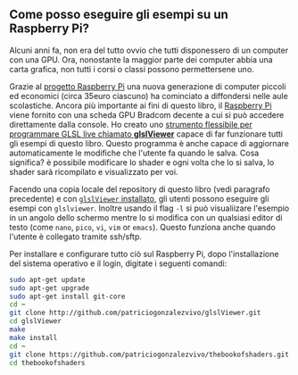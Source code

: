 ## Come posso eseguire gli esempi su un Raspberry Pi?

Alcuni anni fa, non era del tutto ovvio che tutti disponessero di un computer con una GPU. Ora, nonostante la maggior parte dei computer abbia una carta grafica, non tutti i corsi o classi possono permettersene uno.

Grazie al [progetto Raspberry Pi](http://www.raspberrypi.org/) una nuova generazione di computer piccoli ed economici (circa 35euro ciascuno) ha cominciato a diffondersi nelle aule scolastiche. Ancora più importante ai fini di questo libro, il [Raspberry Pi](http://www.raspberrypi.org/) viene fornito con una scheda GPU Bradcom decente a cui si può accedere direttamente dalla console. Ho creato uno [strumento flessibile per programmare GLSL live chiamato **glslViewer**](https://github.com/patriciogonzalezvivo/glslViewer) capace di far funzionare tutti gli esempi di questo libro. Questo programma è anche capace di aggiornare automaticamente le modifiche che l'utente fa quando le salva. Cosa significa? è possibile modificare lo shader e ogni volta che lo si salva, lo shader sarà ricompilato e visualizzato per voi.

Facendo una copia locale del repository di questo libro (vedi paragrafo precedente) e con [```glslViewer``` installato](https://github.com/patriciogonzalezvivo/glslViewer), gli utenti possono eseguire gli esempi con ```glslviewer```. Inoltre usando il flag ```-l``` si può visualiizare l'esempio in un angolo dello schermo mentre lo si modifica con un qualsiasi editor di testo (come ```nano```, ```pico```, ```vi```, ```vim``` or ```emacs```). Questo funziona anche quando l'utente è collegato tramite ssh/sftp.

Per installare e configurare tutto ciò sul Raspberry Pi, dopo l'installazione del sistema operativo e il login, digitate i seguenti comandi: 

```bash
sudo apt-get update
sudo apt-get upgrade
sudo apt-get install git-core
cd ~ 
git clone http://github.com/patriciogonzalezvivo/glslViewer.git
cd glslViewer
make
make install
cd ~
git clone https://github.com/patriciogonzalezvivo/thebookofshaders.git
cd thebookofshaders
```